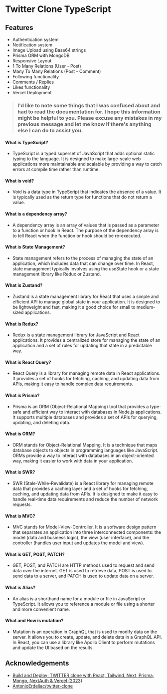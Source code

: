 # Twitter Clone TypeScript


## Features

- Authentication system
- Notification system
- Image Upload using Base64 strings
- Prisma ORM with MongoDB
- Responsive Layout
- 1 To Many Relations (User - Post)
- Many To Many Relations (Post - Comment)
- Following functionality
- Comments / Replies
- Likes functionality
- Vercel Deployment


> ### I'd like to note some things that I was confused about and had to read the documentation for. I hope this information might be helpful to you. Please excuse any mistakes in my previous message and let me know if there's anything else I can do to assist you.


#### What is TypeScript?
- TypeScript is a typed superset of JavaScript that adds optional static typing to the language. It is designed to make large-scale web applications more maintainable and scalable by providing a way to catch errors at compile time rather than runtime.
#### What is void?
- Void is a data type in TypeScript that indicates the absence of a value. It is typically used as the return type for functions that do not return a value.
#### What is a dependency array?
- A dependency array is an array of values that is passed as a parameter to a function or hook in React. The purpose of the dependency array is to tell React when the function or hook should be re-executed.

#### What is State Management?
- State management refers to the process of managing the state of an application, which includes data that can change over time. In React, state management typically involves using the useState hook or a state management library like Redux or Zustand.

#### What is Zustand?
- Zustand is a state management library for React that uses a simple and efficient API to manage global state in your application. It is designed to be lightweight and fast, making it a good choice for small to medium-sized applications.

#### What is Redux?
- Redux is a state management library for JavaScript and React applications. It provides a centralized store for managing the state of an application and a set of rules for updating that state in a predictable way.

#### What is React Query?
- React Query is a library for managing remote data in React applications. It provides a set of hooks for fetching, caching, and updating data from APIs, making it easy to handle complex data requirements.

#### What is Prisma?
- Prisma is an ORM (Object-Relational Mapping) tool that provides a type-safe and efficient way to interact with databases in Node.js applications. It supports multiple databases and provides a set of APIs for querying, updating, and deleting data.

#### What is ORM?
- ORM stands for Object-Relational Mapping. It is a technique that maps database objects to objects in programming languages like JavaScript. ORMs provide a way to interact with databases in an object-oriented way, making it easier to work with data in your application.

#### What is SWR?
- SWR (Stale-While-Revalidate) is a React library for managing remote data that provides a caching layer and a set of hooks for fetching, caching, and updating data from APIs. It is designed to make it easy to handle real-time data requirements and reduce the number of network requests.

#### What is MVC?
- MVC stands for Model-View-Controller. It is a software design pattern that separates an application into three interconnected components: the model (data and business logic), the view (user interface), and the controller (handles user input and updates the model and view).

#### What is GET, POST, PATCH?
- GET, POST, and PATCH are HTTP methods used to request and send data over the internet. GET is used to retrieve data, POST is used to send data to a server, and PATCH is used to update data on a server.

#### What is Alias?
- An alias is a shorthand name for a module or file in JavaScript or TypeScript. It allows you to reference a module or file using a shorter and more convenient name.

#### What and How is mutation?
- Mutation is an operation in GraphQL that is used to modify data on the server. It allows you to create, update, and delete data in a GraphQL API. In React, you can use a library like Apollo Client to perform mutations and update the UI based on the results.




## Acknowledgements

 - [Build and Deploy: TWITTER clone with React, Tailwind, Next, Prisma, Mongo, NextAuth & Vercel (2023)](https://www.youtube.com/watch?v=ytkG7RT6SvU)
 - [AntonioErdeljac/twitter-clone](https://github.com/AntonioErdeljac/twitter-clone)

